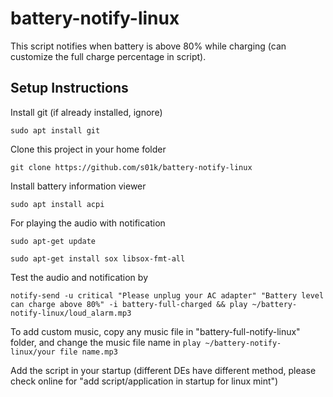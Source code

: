 # battery-notify-linux

This script notifies when battery is above 80% while charging (can customize the full charge percentage in script). 

## Setup Instructions

Install git (if already installed, ignore)

```sudo apt install git```

Clone this project in your home folder

```git clone https://github.com/s01k/battery-notify-linux```

Install battery information viewer

```sudo apt install acpi```

For playing the audio with notification

```sudo apt-get update```

```sudo apt-get install sox libsox-fmt-all```

Test the audio and notification by

```notify-send -u critical "Please unplug your AC adapter" "Battery level can charge above 80%" -i battery-full-charged && play ~/battery-notify-linux/loud_alarm.mp3```

To add custom music, copy any music file in "battery-full-notify-linux" folder, and change the music file name in
```play ~/battery-notify-linux/your file name.mp3```

Add the script in your startup (different DEs have different method, please check online for "add script/application in startup for linux mint")
